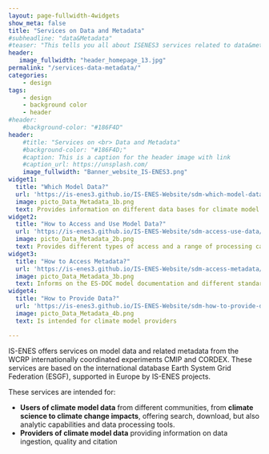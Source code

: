 ```yaml
---
layout: page-fullwidth-4widgets
show_meta: false
title: "Services on Data and Metadata"
#subheadline: "data&Metadata"
#teaser: "This tells you all about ISENES3 services related to data&metadata."
header:
   image_fullwidth: "header_homepage_13.jpg"
permalink: "/services-data-metadata/"
categories:
    - design
tags:
    - design
    - background color
    - header
#header:
    #background-color: "#186F4D"
header:
    #title: "Services on <br> Data and Metadata"
    #background-color: "#186F4D;"
    #caption: This is a caption for the header image with link
    #caption_url: https://unsplash.com/
    image_fullwidth: "Banner_website_IS-ENES3.png"
widget1:
  title: "Which Model Data?"
  url: 'https://is-enes3.github.io/IS-ENES-Website/sdm-which-model-data/'
  image: picto_Data_Metadata_1b.png
  text: Provides information on different data bases for climate model data
widget2:
  title: "How to Access and Use Model Data?"
  url: 'https://is-enes3.github.io/IS-ENES-Website/sdm-access-use-data/'
  image: picto_Data_Metadata_2b.png
  text: Provides different types of access and a range of processing capabilities
widget3:
  title: "How to Access Metadata?"
  url: 'https://is-enes3.github.io/IS-ENES-Website/sdm-access-metadata/'
  image: picto_Data_Metadata_3b.png
  text: Informs on the ES-DOC model documentation and different standards for model data
widget4:
  title: "How to Provide Data?"
  url: 'https://is-enes3.github.io/IS-ENES-Website/sdm-how-to-provide-data/'
  image: picto_Data_Metadata_4b.png
  text: Is intended for climate model providers

---
```



IS-ENES offers services on model data and related metadata from the WCRP internationally coordinated experiments CMIP and CORDEX. These services are based on the international database Earth System Grid Federation (ESGF), supported in Europe by IS-ENES projects. 

These services are intended for:
- **Users of climate model data** from different communities, from **climate science to climate change impacts**, offering search, download, but also analytic capabilities and data processing tools. 
- **Providers of climate model data** providing information on data ingestion, quality and citation

